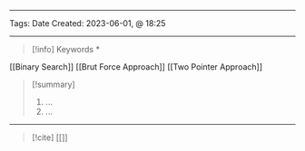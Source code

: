 ------------------------- 
Tags: 
Date Created:  2023-06-01, @ 18:25

---
>[!info] Keywords
>*

[[Binary Search]]
[[Brut Force Approach]]
[[Two Pointer Approach]]



>[!summary] 
>1. ...
>2. ...

----
>[!cite]
> [[]]
> []()
